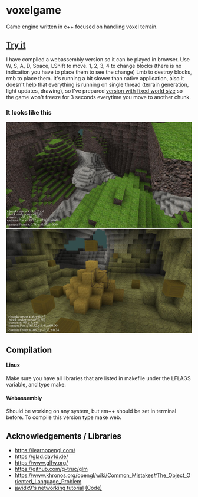 # voxelgame
Game engine written in c++ focused on handling voxel terrain.

## [Try it](https://snsv-dy.github.io/voxel/dynamicWorld/voxelgame.html)
I have compiled a webassembly version so it can be played in browser.
Use W, S, A, D, Space, LShift to move. 
1, 2, 3, 4 to change blocks (there is no indication you have to place them to see the change)
Lmb to destroy blocks, rmb to place them.
It's running a bit slower than native application, also it doesn't help that everything is running on single thread (terrain generation, light updates, drawing), so I've prepared [version with fixed world size](https://snsv-dy.github.io/voxel/fixedWorld/voxelgame.html) so the game won't freeze for 3 seconds everytime you move to another chunk.

### It looks like this
<img src="screen3.jpg"/>
<img src="screen4.jpg"/>

## Compilation
#### Linux
Make sure you have all libraries that are listed in makefile under the LFLAGS variable, and type make.
#### Webassembly
Should be working on any system, but em++ should be set in terminal before. To compile this version type make web.

## Acknowledgements / Libraries
* https://learnopengl.com/
* https://glad.dav1d.de/
* https://www.glfw.org/
* https://github.com/g-truc/glm
* https://www.khronos.org/opengl/wiki/Common_Mistakes#The_Object_Oriented_Language_Problem 
* [javidx9's networking tutorial](https://www.youtube.com/watch?v=2hNdkYInj4g) [&#40;Code&#41;](https://github.com/OneLoneCoder/olcPixelGameEngine/tree/master/Videos/Networking/Parts1%262)

